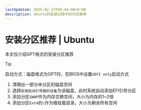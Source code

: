 ```yaml
---
lastUpdated: 2025-02-13T09:44:00+8:00
description: Ubuntu的安装过程中的分区推荐
---
```


# 安装分区推荐 | Ubuntu

本文仅介绍GPT格式的安装分区推荐

> [!TIP]
> 启动方式：磁盘格式为GPT时，在BIOS中设置`UEFI only`启动方式

1. 清理出一部分未分区的磁盘空间
2. 选择`安装启动引导器的设备`为该磁盘，此时系统自动添加EFI引导分区
3. 添加分区`SWAP`作为内存交换空间，大小为内存的1~2倍
4. 添加分区`Ext4`的`\`作为根挂载目录，大小为剩余所有空间
